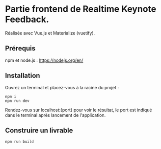 # Partie frontend de Realtime Keynote Feedback.
Réalisée avec Vue.js et Materialize (vuetify).
## Prérequis
npm et node.js : https://nodejs.org/en/
## Installation
Ouvrez un terminal et placez-vous à la racine du projet :
```
npm i
npm run dev
```
Rendez-vous sur localhost:{port} pour voir le résultat, le port est indiqué dans le terminal après lancement de l'application.
## Construire un livrable
```
npm run build
```
